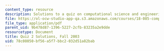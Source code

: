 ```yaml
---
content_type: resource
description: Solutions to a quiz on computational science and engineering.
file: https://ol-ocw-studio-app-qa.s3.amazonaws.com/courses/18-085-computational-science-and-engineering-i-fall-2008/78c08050bf56a5f7bbc2032d51a82bab_q218085f03sol.pdf
file_type: application/pdf
parent_uid: 9b478d87-1396-5227-2cfb-83235a2e9dde
resourcetype: Document
title: Quiz 2 Solutions, Fall 2003
uid: 78c08050-bf56-a5f7-bbc2-032d51a82bab
---
```

